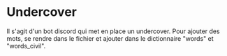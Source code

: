 # Undercover
Il s'agit d'un bot discord qui met en place un undercover. Pour ajouter des mots, se rendre dans le fichier et ajouter dans le dictionnaire "words" et "words_civil".
